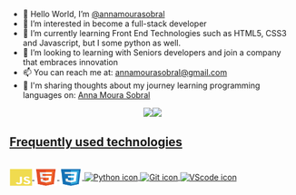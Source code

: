 - 👋 Hello World, I’m <a href= "https://instagram.com/annamourasobral">  @annamourasobral </a>
- 👀 I’m interested in become a full-stack developer
- 🌱 I’m currently learning Front End Technologies such as HTML5, CSS3 and Javascript, but I some python as well. 
- 💞️ I’m looking to learning with Seniors developers and join a company that embraces innovation 
- 📫 You can reach me at: <a href="mailto:annamourasobral@gmail.com"> annamourasobral@gmail.com </a>
- 💭 I'm sharing thoughts about my journey learning programming languages on: <a href="https://dk.linkedin.com/in/annamourasobral?trk=profile-badge">Anna Moura Sobral</a>
              

<div align="center">
  <a href="https://github.com/annamourasobral">
  <img height="150em" src="https://github-readme-stats.vercel.app/api?username=annamourasobral&show_icons=true&theme=radical&include_all_commits=true&count_private=true"/><img height="150em" src="https://github-readme-stats.vercel.app/api/top-langs/?username=annamourasobral&layout=compact&langs_count=7&theme=radical"/>
</div>
  
## Frequently used technologies
 <div style="display: inline_block"><br> 
   <img align="center" alt="JavaScript icon" height="30" width="40" src="https://raw.githubusercontent.com/devicons/devicon/master/icons/javascript/javascript-plain.svg">
   <img align="center" alt="HTML icon" height="30" width="40" src="https://raw.githubusercontent.com/devicons/devicon/master/icons/html5/html5-original.svg">
   <img align="center" alt="CSS icon" height="30" width="40" src="https://raw.githubusercontent.com/devicons/devicon/master/icons/css3/css3-original.svg">
   <img align="center" alt="Python icon" height="30" width="40" src="https://cdn.jsdelivr.net/gh/devicons/devicon/icons/python/python-original.svg">
   <img align="center" alt="Git icon" height="30" width="40" src="https://cdn.jsdelivr.net/gh/devicons/devicon/icons/git/git-original.svg">
   <img align="center" alt="VScode icon" height="30" width="40" src="https://cdn.jsdelivr.net/gh/devicons/devicon/icons/vscode/vscode-original.svg">


</div>
 
              
<!---
annamourasobral/annamourasobral is a ✨ special ✨ repository because its `README.md` (this file) appears on your GitHub profile.
You can click the Preview link to take a look at your changes.
--->
